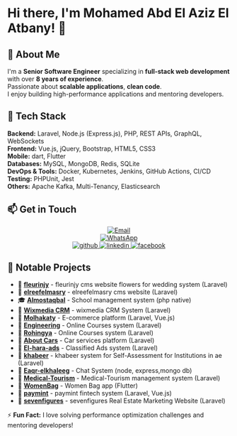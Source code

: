 # Hi there, I'm Mohamed Abd El Aziz El Atbany! 👋

## 🚀 About Me
I'm a **Senior Software Engineer** specializing in **full-stack web development** with over **8 years of experience**. <br>
Passionate about **scalable applications**, **clean code**. <br>
I enjoy building high-performance applications and mentoring developers.

## 🔧 Tech Stack

**Backend:** Laravel, Node.js (Express.js), PHP, REST APIs, GraphQL, WebSockets  
**Frontend:** Vue.js, jQuery, Bootstrap, HTML5, CSS3                     
**Mobile:** dart, Flutter                                         
**Databases:** MySQL, MongoDB, Redis, SQLite  
**DevOps & Tools:** Docker, Kubernetes, Jenkins, GitHub Actions, CI/CD  
**Testing:** PHPUnit, Jest  
**Others:** Apache Kafka, Multi-Tenancy, Elasticsearch  

## 📫 Get in Touch

<div align="center">
 <a href="mailto:mr.atbooo@gmail.com" target="_blank">
    <img src="https://img.shields.io/badge/email-mr.atbooo@gmail.com-blue?style=for-the-badge&logo=gmail&logoColor=white" alt="Email" />
 </a>
<br />
 <a href="https://wa.me/+201002057100" target="_blank">
    <img src="https://img.shields.io/badge/WhatsApp-+201002057100-green?style=for-the-badge&logo=whatsapp&logoColor=white" alt="WhatsApp" />
 </a>
<br />
 <a href="https://github.com/mr-atbooo" target="_blank">
    <img src="https://img.shields.io/badge/github-%2324292e.svg?&style=for-the-badge&logo=github&logoColor=white" alt="github" />
 </a>
 <a href="https://linkedin.com/in/mohammed-elatbany-7b3914124" target="_blank">
    <img src="https://img.shields.io/badge/linkedin-%231E77B5.svg?&style=for-the-badge&logo=linkedin&logoColor=white" alt="linkedin" />
 </a>
 <a href="https://www.facebook.com/atbooo" target="_blank">
    <img src="https://img.shields.io/badge/facebook-%232E87FB.svg?&style=for-the-badge&logo=facebook&logoColor=white" alt="facebook" />
 </a>
</div>

## 📌 Notable Projects
- 🚀 **[fleurinjy](https://www.fleurinjy.com)** - fleurinjy cms website flowers for wedding  system (Laravel)
- 🚀 **[elreefelmasry](https://www.elreefelmasry.com)** - elreefelmasry cms website (Laravel)
- 🎓 **[Almostaqbal](https://almostaqbal.com)** - School management system (php native)
- 🏢 **[Wixmedia CRM](http://wixmedia.com)** - wixmedia CRM System  (Laravel)
- 🛒 **[Molhakaty](https://molhakaty.com)** - E-commerce platform (Laravel, Vue.js)
- 🚀 **[Engineering](http://www.engineering-portal.com/)** - Online Courses system (Laravel)
- 🚀 **[Rohingya](http://www.Rohingya.com/)** - Online Courses system (Laravel)
- 🚗 **[About Cars](https://about-car.com)** - Car services platform (Laravel)
- 📑 **[El-hara-ads](https://al-hara.com)** - Classified Ads system (Laravel)
- 🚀 **[khabeer](https://khabeer.ae.com)** - khabeer system for Self-Assessment for Institutions in ae (Laravel)
- 📩 **[Eaqr-elkhaleeg](https://www.saqr-elkhaleeeg.com)** - Chat System (node, express,mongo db)
- 🚀 **[Medical-Tourism](https://Medical-Tourism.com)** - Medical-Tourism management system (Laravel)
- 🏢 **[WomenBag](https://women-bag-app.com)** - Women Bag app (Flutter)
- 🚀 **[paymint](https://app.paymint-eg.com)** - paymint fintech system (Laravel, Vue.js)
- 🚀 **[sevenfigures](https://sevenfigures.com)** - sevenfigures Real Estate Marketing Website (Laravel)







⚡ **Fun Fact:** I love solving performance optimization challenges and mentoring developers!
